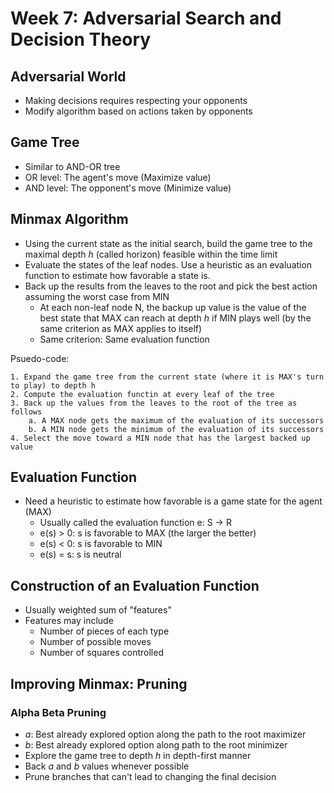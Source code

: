 # Week 7: Adversarial Search and Decision Theory

## Adversarial World
- Making decisions requires respecting your opponents
- Modify algorithm based on actions taken by opponents

## Game Tree
- Similar to AND-OR tree
- OR level: The agent's move (Maximize value)
- AND level: The opponent's move (Minimize value)

## Minmax Algorithm
- Using the current state as the initial search, build the game tree to the maximal depth _h_ (called horizon) feasible within the time limit
- Evaluate the states of the leaf nodes. Use a heuristic as an evaluation function to estimate how favorable a state is.
- Back up the results from the leaves to the root and pick the best action assuming the worst case from MIN
    - At each non-leaf node N, the backup up value is the value of the best state that MAX can reach at depth _h_ if MIN plays well (by the same criterion as MAX applies to itself)
    - Same criterion: Same evaluation function

Psuedo-code:
```
1. Expand the game tree from the current state (where it is MAX's turn to play) to depth h
2. Compute the evaluation functin at every leaf of the tree
3. Back up the values from the leaves to the root of the tree as follows
    a. A MAX node gets the maximum of the evaluation of its successors
    b. A MIN node gets the minimum of the evaluation of its successors
4. Select the move toward a MIN node that has the largest backed up value
```

## Evaluation Function
- Need a heuristic to estimate how favorable is a game state for the agent (MAX)
    - Usually called the evaluation function e: S -> R
    - e(s) > 0: s is favorable to MAX (the larger the better)
    - e(s) < 0: s is favorable to MIN
    - e(s) = s: s is neutral

## Construction of an Evaluation Function
- Usually weighted sum of "features"
- Features may include
    - Number of pieces of each type
    - Number of possible moves
    - Number of squares controlled

## Improving Minmax: Pruning

### Alpha Beta Pruning
- _a_: Best already explored option along the path to the root maximizer
- _b_: Best already explored option along path to the root minimizer
- Explore the game tree to depth _h_ in depth-first manner
- Back _a_ and _b_ values whenever possible
- Prune branches that can't lead to changing the final decision
